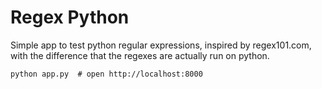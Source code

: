 # Regex Python

Simple app to test python regular expressions, inspired by regex101.com, with
the difference that the regexes are actually run on python.

```
python app.py  # open http://localhost:8000
```